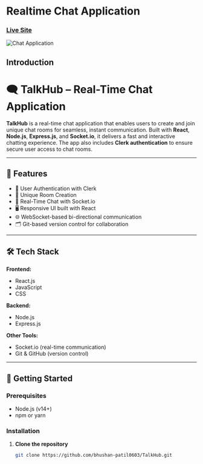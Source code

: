 # Realtime Chat Application

### [Live Site](https://realtime-chat-application.netlify.com)

![Chat Application](https://i.ytimg.com/vi/ZwFA3YMfkoc/maxresdefault.jpg)

## Introduction
# 🗨️ TalkHub – Real-Time Chat Application

**TalkHub** is a real-time chat application that enables users to create and join unique chat rooms for seamless, instant communication. Built with **React**, **Node.js**, **Express.js**, and **Socket.io**, it delivers a fast and interactive chatting experience. The app also includes **Clerk authentication** to ensure secure user access to chat rooms.

---

## 🚀 Features

- 🔐 User Authentication with Clerk
- 🧩 Unique Room Creation
- 💬 Real-Time Chat with Socket.io
- 🖥️ Responsive UI built with React
- 🌐 WebSocket-based bi-directional communication
- 🗂️ Git-based version control for collaboration

---

## 🛠️ Tech Stack

**Frontend:**
- React.js
- JavaScript
- CSS

**Backend:**
- Node.js
- Express.js

**Other Tools:**
- Socket.io (real-time communication)
- Git & GitHub (version control)

---


## 📁 Getting Started

### Prerequisites

- Node.js (v14+)
- npm or yarn

### Installation

1. **Clone the repository**
   ```bash
   git clone https://github.com/bhushan-patil0603/TalkHub.git

